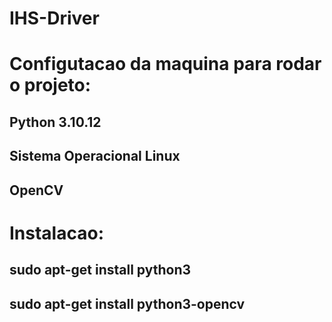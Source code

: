 # IHS-Driver

# Configutacao da maquina para rodar o projeto:

## Python 3.10.12 
## Sistema Operacional Linux
## OpenCV

# Instalacao:

## sudo apt-get install python3

## sudo apt-get install python3-opencv
